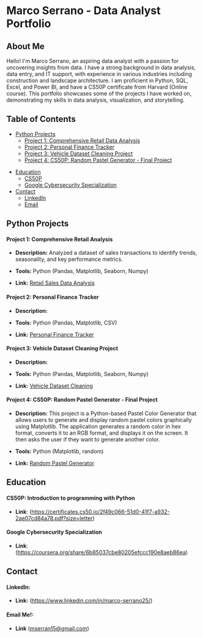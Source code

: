 # Marco Serrano - Data Analyst Portfolio

## About Me
Hello! I'm Marco Serrano, an aspiring data analyst with a passion for uncovering insights from data. I have a strong background in data analysis, data entry, and IT support, with experience in various industries including construction and landscape architecture. I am proficient in Python, SQL, Excel, and Power BI, and have a CS50P certificate from Harvard (Online course). This portfolio showcases some of the projects I have worked on, demonstrating my skills in data analysis, visualization, and storytelling.

## Table of Contents
- [Python Projects](#python-projects)
  - [Project 1: Comprehensive Retail Data Analysis](#project-1-comprehensive-retail-analysis)
  - [Project 2: Personal Finance Tracker](#project-2-personal-finance-tracker)
  - [Project 3: Vehicle Dataset Cleaning Project](#project-3-vehicle-dataset-cleaning-project)
  - [Project 4: CS50P: Random Pastel Generator - Final Project](#project-4-cs50p-random-pastel-generator---final-project)

<!-- [SQL Projects](#sql-projects)
  - [Project 1: Employee Database Management](#project-1-employee-database-management)
  - [Project 2: Sales Performance Analysis](#project-2-sales-performance-analysis)
- [Power BI Projects](#power-bi-projects)
  - [Project 1: Financial Dashboard](#project-1-financial-dashboard)
  - [Project 2: Marketing Analytics Dashboard](#project-2-marketing-analytics-dashboard)
- [Excel Projects](#excel-projects)
  - [Project 1: Budget Tracking Spreadsheet](#project-1-budget-tracking-spreadsheet)
  - [Project 2: Sales Forecasting Model](#project-2-sales-forecasting-model) -->
- [Education](#education)
  - [CS50P](#cs50p-introduction-to-programming-with-python)
  - [Google Cybersecurity Specialization](#google-cybersecurity-specialization)
- [Contact](#contact-me)
  - [LinkedIn](#linkedin)
  - [Email](#email)

## Python Projects ##

#### Project 1: Comprehensive Retail Analysis
- **Description:** Analyzed a dataset of sales transactions to identify trends, seasonality, and key performance metrics.
  
- **Tools:** Python (Pandas, Matplotlib, Seaborn, Numpy)
- **Link:** [Retail Sales Data Analysis](https://github.com/marcoserrano21/comprehensive-retail-analysis)

#### Project 2: Personal Finance Tracker
- **Description:**
  
- **Tools:** Python (Pandas, Matplotlib, CSV)
- **Link:** [Personal Finance Tracker](link-to-project)

#### Project 3: Vehicle Dataset Cleaning Project
- **Description:** 

- **Tools:** Python (Pandas, Matplotlib, Seaborn, Numpy)
- **Link:** [Vehicle Dataset Cleaning](https://github.com/marcoserrano21/vehicle_dataset_cleaning_project/tree/main)

#### Project 4: CS50P: Random Pastel Generator - Final Project
- **Description:** This project is a Python-based Pastel Color Generator that allows users to generate and display random pastel colors graphically using Matplotlib. The application generates a random color in hex format, converts it to an RGB format, and displays it on the screen. It then asks the user if they want to generate another color.
  
- **Tools:** Python (Matplotlib, random) 
- **Link:** [Random Pastel Generator](https://github.com/marcoserrano21/random_pastel)

<!-- ## SQL Projects

### Project 1: Employee Database Management
- **Description:** Designed and queried an employee database to manage employee records and performance metrics.
- **Tools:** SQL (PostgreSQL)
- **Link:** [Employee Database Management](link-to-project)

### Project 2: Sales Performance Analysis
- **Description:** Conducted analysis on sales performance using complex SQL queries to generate insights on regional and product performance.
- **Tools:** SQL (PostgreSQL)
- **Link:** [Sales Performance Analysis](link-to-project)

## Power BI Projects

### Project 1: Financial Dashboard
- **Description:** Developed a financial dashboard to track key financial metrics and visualize trends over time.
- **Tools:** Power BI
- **Link:** [Financial Dashboard](link-to-project)

### Project 2: Marketing Analytics Dashboard
- **Description:** Created an interactive dashboard to analyze the effectiveness of marketing campaigns.
- **Tools:** Power BI
- **Link:** [Marketing Analytics Dashboard](link-to-project)

## Excel Projects

### Project 1: Budget Tracking Spreadsheet
- **Description:** Built a comprehensive budget tracking model with dynamic visualizations and expense categories.
- **Tools:** Excel (Pivot Tables, Charts)
- **Link:** [Budget Tracking Spreadsheet](link-to-project)

### Project 2: Sales Forecasting Model
- **Description:** Designed a forecasting model to predict future sales based on historical data.
- **Tools:** Excel (Forecasting Functions, Charts)
- **Link:** [Sales Forecasting Model](link-to-project) -->

## Education ##
#### CS50P: Introduction to programming with Python
- **Link**: (https://certificates.cs50.io/2f49c066-51d0-41f7-a932-2ae07cd84a78.pdf?size=letter)

#### Google Cybersecurity Specialization
- **Link**: (https://coursera.org/share/6b85037cbe80205efccc190e8aeb86ea)

## Contact ##
#### LinkedIn: 
- **Link:** (https://www.linkedin.com/in/marco-serrano25/)

#### Email Me!: 
- **Link** (mserran15@gmail.com)
